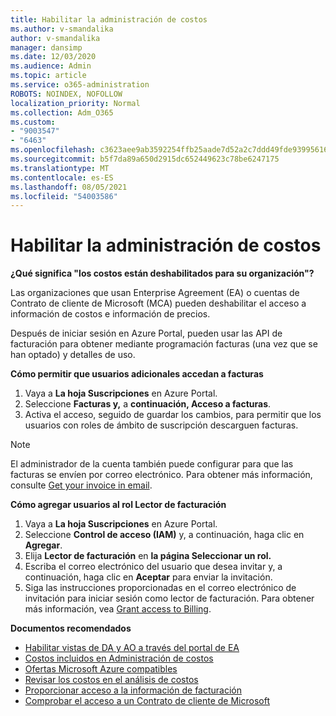 ```yaml
---
title: Habilitar la administración de costos
ms.author: v-smandalika
author: v-smandalika
manager: dansimp
ms.date: 12/03/2020
ms.audience: Admin
ms.topic: article
ms.service: o365-administration
ROBOTS: NOINDEX, NOFOLLOW
localization_priority: Normal
ms.collection: Adm_O365
ms.custom:
- "9003547"
- "6463"
ms.openlocfilehash: c3623aee9ab3592254ffb25aade7d52a2c7ddd49fde939956162cd4008d5ba19
ms.sourcegitcommit: b5f7da89a650d2915dc652449623c78be6247175
ms.translationtype: MT
ms.contentlocale: es-ES
ms.lasthandoff: 08/05/2021
ms.locfileid: "54003586"
---
```

# <a name="enable-cost-management"></a>Habilitar la administración de costos

**¿Qué significa "los costos están deshabilitados para su organización"?**

Las organizaciones que usan Enterprise Agreement (EA) o cuentas de Contrato de cliente de Microsoft (MCA) pueden deshabilitar el acceso a información de costos e información de precios.

Después de iniciar sesión en Azure Portal, pueden usar las API de facturación para obtener mediante programación facturas (una vez que se han optado) y detalles de uso.

**Cómo permitir que usuarios adicionales accedan a facturas**

1. Vaya a **La hoja Suscripciones** en Azure Portal.
2. Seleccione **Facturas y,** a **continuación, Acceso a facturas**.
3. Activa el acceso, seguido de guardar los cambios, para permitir que los usuarios con roles de ámbito de suscripción descarguen facturas.

> [!NOTE]
> El administrador de la cuenta también puede configurar para que las facturas se envíen por correo electrónico. Para obtener más información, consulte [Get your invoice in email](https://docs.microsoft.com/azure/cost-management-billing/manage/download-azure-invoice-daily-usage-date?).

**Cómo agregar usuarios al rol Lector de facturación**

1. Vaya a **La hoja Suscripciones** en Azure Portal.
2. Seleccione **Control de acceso (IAM)** y, a continuación, haga clic en **Agregar**.
3. Elija **Lector de facturación** en **la página Seleccionar un rol.**
4. Escriba el correo electrónico del usuario que desea invitar y, a continuación, haga clic en **Aceptar** para enviar la invitación.
5. Siga las instrucciones proporcionadas en el correo electrónico de invitación para iniciar sesión como lector de facturación. Para obtener más información, vea [Grant access to Billing](https://docs.microsoft.com/azure/cost-management-billing/manage/manage-billing-access?WT.mc_id=Portal-Microsoft_Azure_Support#opt-in).

**Documentos recomendados**

- [Habilitar vistas de DA y AO a través del portal de EA](https://docs.microsoft.com/azure/cost-management-billing/costs/assign-access-acm-data?WT.mc_id=Portal-Microsoft_Azure_Support#enable-access-to-costs-in-the-ea-portal)
- [Costos incluidos en Administración de costos](https://docs.microsoft.com/azure/cost-management-billing/costs/understand-cost-mgt-data?WT.mc_id=Portal-Microsoft_Azure_Support#costs-included-in-cost-management)
- [Ofertas Microsoft Azure compatibles](https://docs.microsoft.com/azure/cost-management-billing/costs/understand-cost-mgt-data?WT.mc_id=Portal-Microsoft_Azure_Support#supported-microsoft-azure-offers)
- [Revisar los costos en el análisis de costos](https://docs.microsoft.com/azure/cost-management-billing/costs/quick-acm-cost-analysis?WT.mc_id=Portal-Microsoft_Azure_Support&tabs=azure-portal#review-costs-in-cost-analysis)
- [Proporcionar acceso a la información de facturación](https://docs.microsoft.com/azure/cost-management-billing/manage/manage-billing-access?WT.mc_id=Portal-Microsoft_Azure_Support)
- [Comprobar el acceso a un Contrato de cliente de Microsoft](https://docs.microsoft.com/azure/cost-management-billing/manage/download-azure-invoice-daily-usage-date?WT.mc_id=Portal-Microsoft_Azure_Support#check-access-to-a-microsoft-customer-agreement)






